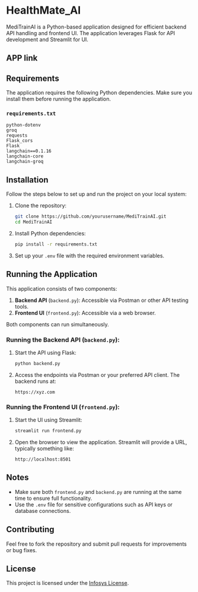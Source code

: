 # HealthMate_AI

MediTrainAI is a Python-based application designed for efficient backend API handling and frontend UI. The application leverages Flask for API development and Streamlit for UI.
## APP link


## Requirements

The application requires the following Python dependencies. Make sure you install them before running the application.

### `requirements.txt`
```
python-dotenv
groq
requests
Flask_cors
Flask
langchain==0.1.16
langchain-core
langchain-groq
```

## Installation

Follow the steps below to set up and run the project on your local system:

1. Clone the repository:
   ```bash
   git clone https://github.com/yourusername/MediTrainAI.git
   cd MediTrainAI
   ```

2. Install Python dependencies:
   ```bash
   pip install -r requirements.txt
   ```

3. Set up your `.env` file with the required environment variables.

## Running the Application

This application consists of two components:

1. **Backend API** (`backend.py`): Accessible via Postman or other API testing tools.
2. **Frontend UI** (`frontend.py`): Accessible via a web browser.

Both components can run simultaneously.

### Running the Backend API (`backend.py`):

1. Start the API using Flask:
   ```bash
   python backend.py
   ```

2. Access the endpoints via Postman or your preferred API client. The backend runs at:
   ```
   https://xyz.com
   ```

### Running the Frontend UI (`frontend.py`):

1. Start the UI using Streamlit:
   ```bash
   streamlit run frontend.py
   ```

2. Open the browser to view the application. Streamlit will provide a URL, typically something like:
   ```
   http://localhost:8501
   ```

## Notes

- Make sure both `frontend.py` and `backend.py` are running at the same time to ensure full functionality.
- Use the `.env` file for sensitive configurations such as API keys or database connections.

## Contributing

Feel free to fork the repository and submit pull requests for improvements or bug fixes.

## License

This project is licensed under the [Infosys License](LICENSE).
